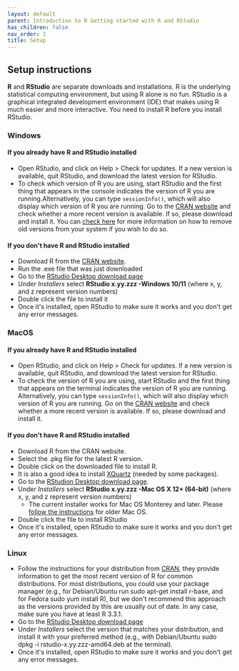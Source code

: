 ```yaml
---
layout: default
parent: Introduction to R Getting started with R and RStudio
has_children: false
nav_order: 1
title: Setup
---
```




## Setup instructions 

**R** and **RStudio** are separate downloads and installations. R is the underlying statistical computing environment, but using R alone is no fun. RStudio is a graphical integrated development environment (IDE) that makes using R much easier and more interactive. You need to install R before you install RStudio. 

### Windows 
#### If you already have R and RStudio installed 

* Open RStudio, and click on Help > Check for updates. If a new version is available, quit RStudio, and download the latest version for RStudio. 
* To check which version of R you are using, start RStudio and the first thing that appears in the console indicates the version of R you are running.Alternatively, you can type `sessionInfo()`, which will also display which version of R you are running. Go to the [CRAN website](https://cran.r-project.org/bin/windows/base/) and check whether a more recent version is available. If so, please download and install it. You can [check here](https://cran.r-project.org/bin/windows/base/rw-FAQ.html#How-do-I-UNinstall-R_003f) for more information on how to remove old versions from your system if you wish to do so. 


#### If you don't have R and RStudio installed 
 
* Download R from the [CRAN website](https://cran.r-project.org/bin/windows/base/release.htm). 
* Run the .exe file that was just downloaded 
* Go to the [RStudio Desktop download page](https://posit.co/download/rstudio-desktop/#download)  
* Under *Installers* select **RStudio x.yy.zzz -Windows 10/11** (where x, y, and z represent version numbers)  
* Double click the file to install it  
* Once it's installed, open RStudio to make sure it works and you don't get any error messages. 


### MacOS 
#### If you already have R and RStudio installed  
* Open RStudio, and click on Help > Check for updates. If a new version is available, quit RStudio, and download the latest version for RStudio.  
* To check the version of R you are using, start RStudio and the first thing that appears on the terminal indicates the version of R you are running. Alternatively, you can type `sessionInfo()`, which will also display which version of R you are running. Go on the [CRAN website](https://cran.r-project.org/bin/macosx/) and check whether a more recent version is available. If so, please download and install it. 


#### If you don't have R and RStudio installed 

* Download R from the CRAN website. 
* Select the .pkg file for the latest R version. 
* Double click on the downloaded file to install R. 
* It is also a good idea to install [XQuartz](https://www.xquartz.org/) (needed by some packages).
* Go to the [RStudion Desktop download page](https://posit.co/download/rstudio-desktop/#download). 
* Under *Installers* select **RStudio x.yy.zzz -Mac OS X 12+ (64-bit)** (where x, y, and z represent version numbers)
     * The current installer works for Mac OS Monterey and later. Please [follow the instructions](https://cloud.rstudio.com/products/rstudio/older-versions/) for older Mac OS.
* Double click the file to install RStudio 
* Once it's installed, open RStudio to make sure it works and you don't get any error messages.


### Linux 
* Follow the instructions for your distribution from [CRAN](https://cloud.r-project.org/bin/linux/), they provide information to get the most recent version of R for common distributions. For most distributions, you could use your package manager (e.g., for Debian/Ubuntu run sudo apt-get install r-base, and for Fedora sudo yum install R), but we don't recommend this approach as the versions provided by this are usually out of date. In any case, make sure you have at least R 3.3.1. 
* Go to the [RStudio Desktop download page](https://posit.co/download/rstudio-desktop/#download) 
* Under *Installers* select the version that matches your distribution, and install it with your preferred method (e.g., with Debian/Ubuntu sudo dpkg -i rstudio-x.yy.zzz-amd64.deb at the terminal). 
* Once it's installed, open RStudio to make sure it works and you don't get any error messages. 





